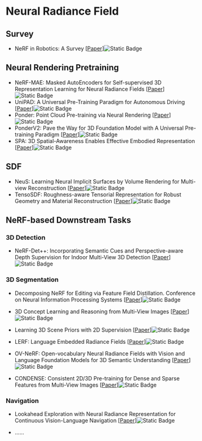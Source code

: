 # Neural Radiance Field

## Survey

- NeRF in Robotics: A Survey [[Paper](https://arxiv.org/abs/2405.01333)]![Static Badge](https://img.shields.io/badge/arXiv%202405-red)


## Neural Rendering Pretraining

- NeRF-MAE: Masked AutoEncoders for Self-supervised 3D Representation Learning for Neural Radiance Fields [[Paper](https://arxiv.org/abs/2404.01300)]![Static Badge](https://img.shields.io/badge/ECCV%202024-blue)
- UniPAD: A Universal Pre-Training Paradigm for Autonomous Driving [[Paper](https://ieeexplore.ieee.org/document/10655851)]![Static Badge](https://img.shields.io/badge/CVPR%202024-blue)
- Ponder: Point Cloud Pre-training via Neural Rendering [[Paper](https://arxiv.org/abs/2301.00157)]![Static Badge](https://img.shields.io/badge/ICCV%202023-blue)
- PonderV2: Pave the Way for 3D Foundation Model with A Universal Pre-training Paradigm [[Paper](https://arxiv.org/abs/2310.08586)]![Static Badge](https://img.shields.io/badge/arXiv%202310-red)
- SPA: 3D Spatial-Awareness Enables Effective Embodied Representation [[Paper](https://arxiv.org/abs/2410.08208)]![Static Badge](https://img.shields.io/badge/ICLR%202025-blue)

## SDF

- NeuS: Learning Neural Implicit Surfaces by Volume Rendering for Multi-view Reconstruction [[Paper](https://arxiv.org/abs/2106.10689)]![Static Badge](https://img.shields.io/badge/NeurIPS%202021-blue)
- TensoSDF: Roughness-aware Tensorial Representation for Robust Geometry and Material Reconstruction [[Paper](https://dl.acm.org/doi/10.1145/3658211)]![Static Badge](https://img.shields.io/badge/ACM%20Transactions%20on%20Graphics-blue)


## NeRF-based Downstream Tasks

### 3D Detection

- NeRF-Det++: Incorporating Semantic Cues and Perspective-aware Depth Supervision for Indoor Multi-View 3D Detection [[Paper](https://arxiv.org/abs/2402.14464)]![Static Badge](https://img.shields.io/badge/arXiv%202402-red)


### 3D Segmentation

- Decomposing NeRF for Editing via Feature Field Distillation. Conference on Neural Information Processing Systems [[Paper](https://arxiv.org/abs/2205.15585)]![Static Badge](https://img.shields.io/badge/neurips%202022-blue)

- 3D Concept Learning and Reasoning from Multi-View Images [[Paper](https://ieeexplore.ieee.org/document/10204140)]![Static Badge](https://img.shields.io/badge/cvpr%202023-red)

- Learning 3D Scene Priors with 2D Supervision [[Paper](https://arxiv.org/abs/2211.14157)]![Static Badge](https://img.shields.io/badge/cvpr%202023-red)

- LERF: Language Embedded Radiance Fields [[Paper](https://ieeexplore.ieee.org/document/10204140)]![Static Badge](https://img.shields.io/badge/iccv%202023-red)

- OV-NeRF: Open-vocabulary Neural Radiance Fields with Vision and Language Foundation Models for 3D Semantic Understanding [[Paper](https://arxiv.org/abs/2402.04648)]![Static Badge](https://img.shields.io/badge/tcsvt%202024-green)


- CONDENSE: Consistent 2D/3D Pre-training for Dense and Sparse Features from Multi-View Images [[Paper](https://arxiv.org/abs/2408.17027)]![Static Badge](https://img.shields.io/badge/ECCV%202024-blue)


### Navigation

- Lookahead Exploration with Neural Radiance Representation for Continuous Vision-Language Navigation [[Paper](https://arxiv.org/abs/2404.01943)]![Static Badge](https://img.shields.io/badge/cvpr%202024-red)


- ......

